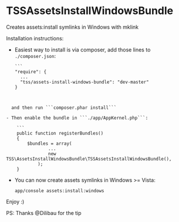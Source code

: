 TSSAssetsInstallWindowsBundle
===================

Creates assets:install symlinks in Windows with mklink

Installation instructions:

- Easiest way to install is via composer, add those lines to ```./composer.json```:
    
    
      ```
      "require": {
        ...
        "tss/assets-install-windows-bundle": "dev-master"
      }
```

 
  and then run ```composer.phar install```

- Then enable the bundle in ```./app/AppKernel.php```:
    
    ```
    public function registerBundles()
    {
        $bundles = array(
                ...
                new TSS\AssetsInstallWindowsBundle\TSSAssetsInstallWindowsBundle(),
            );
    }
```

- You can now create assets symlinks in Windows >= Vista:

    ```app/console assets:install:windows```

Enjoy :)

PS: Thanks @Dilibau for the tip